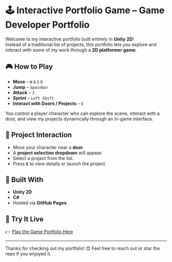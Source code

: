 # 🕹️ Interactive Portfolio Game – Game Developer Portfolio

Welcome to my interactive portfolio built entirely in **Unity 2D**!  
Instead of a traditional list of projects, this portfolio lets you explore and interact with some of my work through a **2D platformer game**.

## 🎮 How to Play
- **Move** – `W` `A` `S` `D`
- **Jump** – `Spacebar`
- **Attack** – `J`
- **Sprint** – `Left Shift`
- **Interact with Doors / Projects** – `E`

You control a player character who can explore the scene, interact with a door, and view my projects dynamically through an in-game interface.

## 🚪 Project Interaction
- Move your character near a **door**.
- A **project selection dropdown** will appear.
- Select a project from the list.
- Press **`E`** to view details or launch the project.




## 📂 Built With
- **Unity 2D**
- **C#**
- Hosted via **GitHub Pages**

## 🔗 Try It Live
👉 [Play the Game Portfolio Here](https://nandandave.github.io/portfolio/)

---

Thanks for checking out my portfolio! 😊 Feel free to reach out or star the repo if you enjoyed it.
